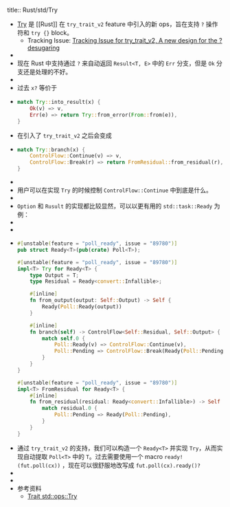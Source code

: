 title:: Rust/std/Try

- [Try](https://doc.rust-lang.org/std/ops/trait.Try.html) 是 [[Rust]] 在 `try_trait_v2` feature 中引入的新 ops，旨在支持 `?` 操作符和 `try {}` block。
	- Tracking Issue: [Tracking Issue for try_trait_v2, A new design for the ? desugaring](https://github.com/rust-lang/rust/issues/84277)
-
- 现在 Rust 中支持通过 `?` 来自动返回 `Result<T, E>` 中的 `Err` 分支，但是 `Ok` 分支还是处理的不好。
-
- 过去 `x?` 等价于
- ```rust
  match Try::into_result(x) {
      Ok(v) => v,
      Err(e) => return Try::from_error(From::from(e)),
  }
  ```
- 在引入了 `try_trait_v2` 之后会变成
- ```rust
  match Try::branch(x) {
      ControlFlow::Continue(v) => v,
      ControlFlow::Break(r) => return FromResidual::from_residual(r),
  }
  ```
-
- 用户可以在实现 `Try` 的时候控制 `ControlFlow::Continue` 中到底是什么。
-
- `Option` 和 `Rusult` 的实现都比较显然，可以以更有用的 `std::task::Ready` 为例：
-
-
- ```rust
  #[unstable(feature = "poll_ready", issue = "89780")]
  pub struct Ready<T>(pub(crate) Poll<T>);
  
  #[unstable(feature = "poll_ready", issue = "89780")]
  impl<T> Try for Ready<T> {
      type Output = T;
      type Residual = Ready<convert::Infallible>;
  
      #[inline]
      fn from_output(output: Self::Output) -> Self {
          Ready(Poll::Ready(output))
      }
  
      #[inline]
      fn branch(self) -> ControlFlow<Self::Residual, Self::Output> {
          match self.0 {
              Poll::Ready(v) => ControlFlow::Continue(v),
              Poll::Pending => ControlFlow::Break(Ready(Poll::Pending)),
          }
      }
  }
  
  #[unstable(feature = "poll_ready", issue = "89780")]
  impl<T> FromResidual for Ready<T> {
      #[inline]
      fn from_residual(residual: Ready<convert::Infallible>) -> Self {
          match residual.0 {
              Poll::Pending => Ready(Poll::Pending),
          }
      }
  }
  ```
- 通过 `try_trait_v2` 的支持，我们可以构造一个 `Ready<T>` 并实现 `Try`，从而实现自动提取 `Poll<T>` 中的 `T`。过去需要使用一个 macro `ready!(fut.poll(cx))` ，现在可以很舒服地改写成 `fut.poll(cx).ready()?`
-
-
- 参考资料
	- [Trait std::ops::Try](https://doc.rust-lang.org/std/ops/trait.Try.html)